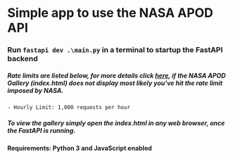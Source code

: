 # Simple app to use the NASA APOD API

### Run `fastapi dev .\main.py` in a terminal to startup the FastAPI backend

##### Rate limits are listed below, for more details click [here](https://api.nasa.gov/#signUp), if the NASA APOD Gallery (index.html) does not display most likely you've hit the rate limit imposed by NASA.
    - Hourly Limit: 1,000 requests per hour


##### To view the gallery simply open the index.html in any web browser, once the FastAPI is running.


#### **Requirements:** Python 3 and JavaScript enabled